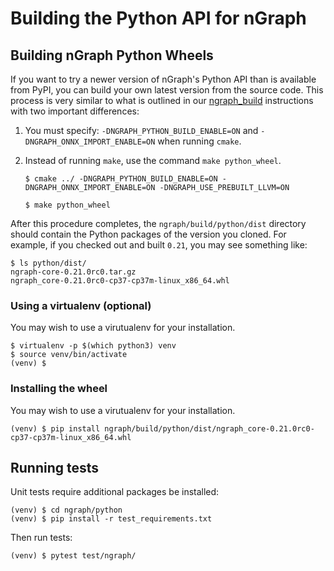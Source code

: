 # Building the Python API for nGraph

## Building nGraph Python Wheels

If you want to try a newer version of nGraph's Python API than is available 
from PyPI, you can build your own latest version from the source code. This 
process is very similar to what is outlined in our [ngraph_build] instructions 
with two important differences:

1. You must specify: `-DNGRAPH_PYTHON_BUILD_ENABLE=ON` and `-DNGRAPH_ONNX_IMPORT_ENABLE=ON` 
   when running `cmake`.

2. Instead of running `make`, use the command `make python_wheel`.

    `$ cmake ../ -DNGRAPH_PYTHON_BUILD_ENABLE=ON -DNGRAPH_ONNX_IMPORT_ENABLE=ON -DNGRAPH_USE_PREBUILT_LLVM=ON`

    `$ make python_wheel`

After this procedure completes, the `ngraph/build/python/dist` directory should 
contain the Python packages of the version you cloned. For example, if you 
checked out and built `0.21`, you may see something like: 

    $ ls python/dist/
    ngraph-core-0.21.0rc0.tar.gz  
    ngraph_core-0.21.0rc0-cp37-cp37m-linux_x86_64.whl  

### Using a virtualenv (optional)

You may wish to use a virutualenv for your installation.

    $ virtualenv -p $(which python3) venv
    $ source venv/bin/activate
    (venv) $

### Installing the wheel

You may wish to use a virutualenv for your installation.

    (venv) $ pip install ngraph/build/python/dist/ngraph_core-0.21.0rc0-cp37-cp37m-linux_x86_64.whl

## Running tests

Unit tests require additional packages be installed:

    (venv) $ cd ngraph/python
    (venv) $ pip install -r test_requirements.txt

Then run tests:

    (venv) $ pytest test/ngraph/

[ngraph_build]: http://ngraph.nervanasys.com/docs/latest/buildlb.html
